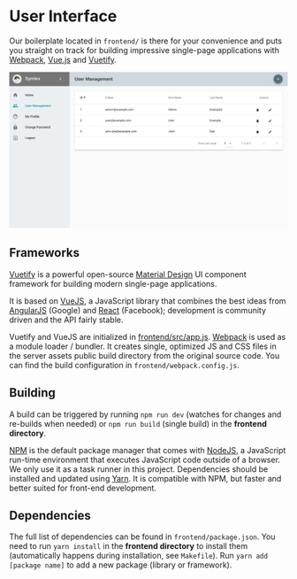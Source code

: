# User Interface

Our boilerplate located in `frontend/` is there for your convenience and puts you straight on track for 
building impressive single-page applications with [Webpack](https://webpack.js.org/), [Vue.js](https://vuejs.org/) and [Vuetify](https://vuetifyjs.com/en/). 

![Screenshot](../img/screenshot.jpg)

## Frameworks ##

[Vuetify](https://vuetifyjs.com/en/getting-started/quick-start) is a powerful open-source [Material Design](https://material.io/) UI component framework for building modern single-page applications.

It is based on [VueJS](https://vuejs.org/v2/guide/), a JavaScript library that combines the best ideas from [AngularJS](https://angularjs.org/) (Google) and [React](https://reactjs.org/) (Facebook); development is community driven and the API fairly stable.

Vuetify and VueJS are initialized in [frontend/src/app.js](https://github.com/symlex/symlex/blob/master/frontend/src/app.js). [Webpack](https://webpack.js.org/concepts/) is used as a module loader / bundler. It creates single, optimized JS and CSS files in the server assets public build directory from the original source code. You can find the build configuration in `frontend/webpack.config.js`.

## Building ##

A build can be triggered by running `npm run dev` (watches for changes and re-builds when needed) or `npm run build` (single build) in the **frontend directory**. 

[NPM](https://www.npmjs.com/) is the default package manager that comes with [NodeJS](https://nodejs.org/en/docs/guides/), a JavaScript run-time environment that executes JavaScript code outside of a browser. We only use it as a task runner in this project. Dependencies should be installed and updated using [Yarn](https://yarnpkg.com/en/docs/getting-started). It is compatible with NPM, but faster and better suited for front-end development.

## Dependencies ##

The full list of dependencies can be found in `frontend/package.json`. You need to run `yarn install` in the **frontend directory** to install them (automatically happens during installation, see `Makefile`). Run `yarn add [package name]` to add a new package (library or framework).
